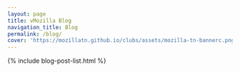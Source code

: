 ```yaml
---
layout: page
title: vMozilla Blog
navigation_title: Blog
permalink: /blog/
cover: 'https://mozillatn.github.io/clubs/assets/mozilla-tn-bannerc.png'
---
```



{% include blog-post-list.html %}
